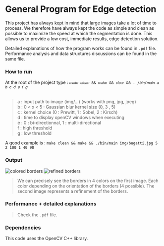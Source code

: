 # General Program for Edge detection

This project has always kept in mind that large images take a lot of time to process. 
We therefore have always kept the code as simple and clean as possible to maximize the speed at which the segmentation is done. This allows us to provide a low cost, immediate results, edge detection solution.

Detailed explanations of how the program works can be found in ```.pdf``` file. <br>
Performance analysis and data structures discussions can be found in the same file. <br>

### How to run

At the root of the project type :
```𝑚𝑎𝑘𝑒 𝑐𝑙𝑒𝑎𝑛 && 𝑚𝑎𝑘𝑒 && 𝑐𝑙𝑒𝑎𝑟 && . /𝑏𝑖𝑛/𝑚𝑎𝑖𝑛 𝑎 𝑏 𝑐 𝑑 𝑒 𝑓 𝑔```<br> <br>
> a : input path to image (img/...) (works with png, jpg, jpeg) <br>
> b : 0 < x < 5 : Gaussian blur kernel size (0, 3 , 5)<br>
> c : kernel choice (0 : Prewitt, 1 : Sobel, 2 : Kirsch)<br>
> d : time to display openCV windows when executing<br>
> e : 0 : bi-directionnal, 1 : multi-directional<br>
> f : high threshold<br>
> g : low threshold<br>

A good example is : ```make clean && make && ./bin/main img/bugatti.jpg 5 2 100 1 40 90```

### Output

![colored borders](img/color_multi.png?raw=true "Colored border")
![refined borders](img/affinage_multi.png?raw=true "Refined borders") <br>

> We can precisely see the borders in 4 colors on the first image. Each color depending on the orientation of the borders (4 possible). The second image represents a refinement of the borders. <br>

### Performance + detailed explanations

> Check the ```.pdf``` file.


### Dependencies 

This code uses the OpenCV C++ library.





